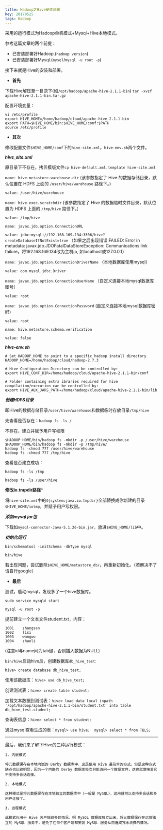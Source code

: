 ```yaml
---
title: Hadoop之Hive安装部署
key: 20170525
tags: Hadoop
---
```


采用的运行模式为Hadoop单机模式+Mysql+Hive本地模式。

参考这篇文章的两个前提：

- 已安装部署好Hadoop.(`hadoop version`)
- 已安装部署好Mysql.(`mysql`/`mysql -u root -p`)

接下来就是Hive的安装和部署。

<!--more-->


 - **首先**

下载Hive解压至一目录下(如`/opt/hadoop/apache-hive-2.1.1-bin`)
`tar -xvzf apache-hive-2.1.1-bin.tar.gz`

配置环境变量：

    vi /etc/profile
    export HIVE_HOME=/home/hadoop/cloud/apache-hive-2.1.1-bin  
    export PATH=$HIVE_HOME/bin:$HIVE_HOME/conf:$PATH
    source /etc/profile

 - **其次**

修改配置文件`$HIVE_HOME/conf`下的`hive-site.xml`，`hive-env.sh`两个文件。

***hive_site.xml***

原目录下不存在，拷贝模版文件`cp hive-default.xml.template hive-site.xml`

`name: hive.metastore.warehouse.dir`
(该参数指定了 Hive 的数据存储目录，默认位置在 HDFS 上面的 `/user/hive/warehouse` 路径下。)

`value: /user/hive/warehouse`

`name: hive.exec.scratchdir`
(该参数指定了 Hive 的数据临时文件目录，默认位置为 HDFS 上面的 `/tmp/hive` 路径下。)

`value: /tmp/hive`

`name: javax.jdo.option.ConnectionURL`

`value: jdbc:mysql://192.168.169.134:3306/hive?createDatabaseIfNotExist=true`
（如果之后出现错误 FAILED: Error in metadata: javax.jdo.JDOFatalDataStoreException: Communications link failure，将192.168.169.134改为主机ip, 如localhost或127.0.0.1）

`name: javax.jdo.option.ConnectionDriverName`
（本地数据库使用mysql）

`value: com.mysql.jdbc.Driver`

`name: javax.jdo.option.ConnectionUserName`
（自定义连接本地mysql数据库账号）

`value: root`

`name: javax.jdo.option.ConnectionPassword`
(自定义连接本地mysql数据库密码)

`value: root`

`name: hive.metastore.schema.verification`

`value: false`

***hive-env.sh***

    # Set HADOOP_HOME to point to a specific hadoop install directory  
    HADOOP_HOME=/home/hadoop/cloud/hadoop-2.7.3  
      
    # Hive Configuration Directory can be controlled by:  
    export HIVE_CONF_DIR=/home/hadoop/cloud/apache-hive-2.1.1-bin/conf  
      
    # Folder containing extra ibraries required for hive compilation/execution can be controlled by:  
    export HIVE_AUX_JARS_PATH=/home/hadoop/cloud/apache-hive-2.1.1-bin/lib

***创建HDFS目录***

即Hive的数据存储目录`/user/hive/warehouse`和数据临时存放目录`/tmp/hive`

先查看是否存在：`hadoop fs -ls /`

不存在，建立并赋予用户写权限

    $HADOOP_HOME/bin/hadoop fs -mkdir -p /user/hive/warehouse  
    $HADOOP_HOME/bin/hadoop fs -mkdir -p /tmp/hive/  
    hadoop fs -chmod 777 /user/hive/warehouse  
    hadoop fs -chmod 777 /tmp/hive  

查看是否建立成功：

`hadoop fs -ls /tmp`

`hadoop fs -ls /user/hive`

**修改io.tmpdir路径***

将`hive-site.xml`中的`${system:java.io.tmpdir}`全部替换成你新建的目录`$HIVE_HOME/iotmp`，并赋予用户写权限。

***添加mysql jar包***

下载如`mysql-connector-Java-5.1.26-bin.jar`，放进`$HIVE_HOME/lib`中。

***初始化运行***

`bin/schematool -initSchema -dbType mysql`

`bin/hive`

若出现问题，尝试删除`$HIVE_HOME/metastore_db/`，再重新初始化。（若解决不了请自行google）

 - **最后**

测试，启动mysql，发现多了一个hive数据库。

`sudo service mysqld start`

`mysql -u root -p`

提前建立一个文本文件student.txt，内容：

~~~
1001    zhangsan  
1002    lisi  
1003    wangwu  
1004    zhaoli 
~~~

(注意id与name间为tab键，否则插入数据为NULL)

`bin/hive`启动hive后，创建数据库`db_hive_test`:

`hive> create database db_hive_test;`

使用该数据库：`hive> use db_hive_test;`

创建测试表：`hive> create table student;`

加载文本数据到测试表：`hive> load data local inpath '/opt/hadoop/apache-hive-2.1.1-bin/student.txt' into table  db_hive_test.student;` 

查询表信息：`hive> select * from student;`

通过mysql查看生成的表：`mysql> use hive; 
mysql> select * from TBLS;`

----------

最后，我们来了解下Hive的三种运行模式：

> 

    1. 内嵌模式

    将元数据保存在本地内嵌的 Derby 数据库中，这是使用 Hive 最简单的方式。但是这种方式缺点也比较明显，因为一个内嵌的 Derby 数据库每次只能访问一个数据文件，这也就意味着它不支持多会话连接。

    2. 本地模式

    这种模式是将元数据保存在本地独立的数据库中（一般是 MySQL），这用就可以支持多会话和多用户连接了。

    3. 远程模式

    此模式应用于 Hive 客户端较多的情况。把 MySQL 数据库独立出来，将元数据保存在远端独立的 MySQL 服务中，避免了在每个客户端都安装 MySQL 服务从而造成冗余浪费的情况。
